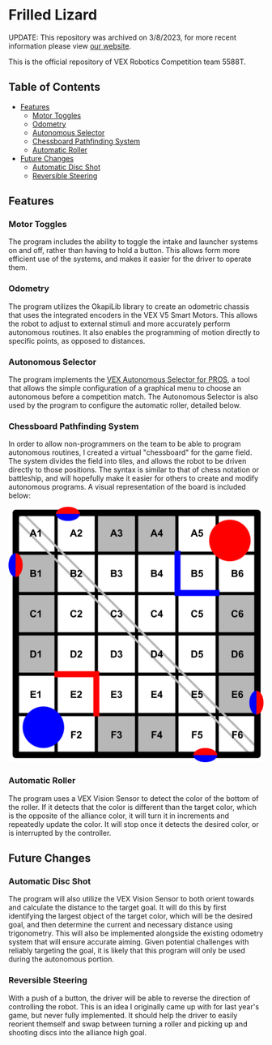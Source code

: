 # Frilled Lizard <!-- omit from toc -->

UPDATE: This repository was archived on 3/8/2023, for more recent information please view [our website](https://beyond-reality-dev.github.io/Team-5588T/index).

This is the official repository of VEX Robotics Competition team 5588T. 

## Table of Contents <!-- omit from toc -->

- [Features](#features)
    - [Motor Toggles](#motor-toggles)
    - [Odometry](#odometry)
    - [Autonomous Selector](#autonomous-selector)
    - [Chessboard Pathfinding System](#chessboard-pathfinding-system)
    - [Automatic Roller](#automatic-roller)
- [Future Changes](#future-changes)
    - [Automatic Disc Shot](#automatic-disc-shot)
    - [Reversible Steering](#reversible-steering)

## Features

### Motor Toggles

The program includes the ability to toggle the intake and launcher systems on and off, rather than having to hold a button. This allows form more efficient use of the systems, and makes it easier for the driver to operate them.

### Odometry

The program utilizes the OkapiLib library to create an odometric chassis that uses the integrated encoders in the VEX V5 Smart Motors. This allows the robot to adjust to external stimuli and more accurately perform autonomous routines. It also enables the programming of motion directly to specific points, as opposed to distances.

### Autonomous Selector

The program implements the [VEX Autonomous Selector for PROS](https://github.com/kunwarsahni01/Vex-Autonomous-Selector), a tool that allows the simple configuration of a graphical menu to choose an autonomous before a competition match. The Autonomous Selector is also used by the program to configure the automatic roller, detailed below.

### Chessboard Pathfinding System

In order to allow non-programmers on the team to be able to program autonomous routines, I created a virtual "chessboard" for the game field. The system divides the field into tiles, and allows the robot to be driven directly to those positions. The syntax is similar to that of chess notation or battleship, and will hopefully make it easier for others to create and modify autonomous programs. A visual representation of the board is included below:

![Field Diagram](images/Field_Diagram.svg)

### Automatic Roller

The program uses a VEX Vision Sensor to detect the color of the bottom of the roller. If it detects that the color is different than the target color, which is the opposite of the alliance color, it will turn it in increments and repeatedly update the color. It will stop once it detects the desired color, or is interrupted by the controller.

## Future Changes

### Automatic Disc Shot

The program will also utilize the VEX Vision Sensor to both orient towards and calculate the distance to the target goal. It will do this by first identifying the largest object of the target color, which will be the desired goal, and then determine the current and necessary distance using trigonometry. This will also be implemented alongside the existing odometry system that will ensure accurate aiming. Given potential challenges with reliably targeting the goal, it is likely that this program will only be used during the autonomous portion.

### Reversible Steering

With a push of a button, the driver will be able to reverse the direction of controlling the robot. This is an idea I originally came up with for last year's game, but never fully implemented. It should help the driver to easily reorient themself and swap between turning a roller and picking up and shooting discs into the alliance high goal.
